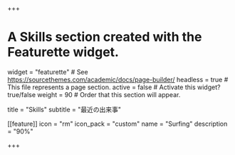 +++
# A Skills section created with the Featurette widget.
widget = "featurette"  # See https://sourcethemes.com/academic/docs/page-builder/
headless = true  # This file represents a page section.
active = false  # Activate this widget? true/false
weight = 90  # Order that this section will appear.

title = "Skills"
subtitle = "最近の出来事"

[[feature]]
  icon = "rm"
  icon_pack = "custom"
  name = "Surfing"
  description = "90%"

+++
